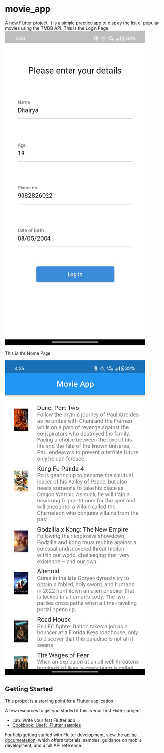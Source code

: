 # movie_app

A new Flutter project. It is a simple practice app to display the list of popular movies using the TMDB API.
This is the Login Page.
![login page](AppImages/LoginPage.jpeg)

This is the Home Page.

![home page](AppImages/homePage.jpeg)

## Getting Started

This project is a starting point for a Flutter application.

A few resources to get you started if this is your first Flutter project:

- [Lab: Write your first Flutter app](https://docs.flutter.dev/get-started/codelab)
- [Cookbook: Useful Flutter samples](https://docs.flutter.dev/cookbook)

For help getting started with Flutter development, view the
[online documentation](https://docs.flutter.dev/), which offers tutorials,
samples, guidance on mobile development, and a full API reference.
